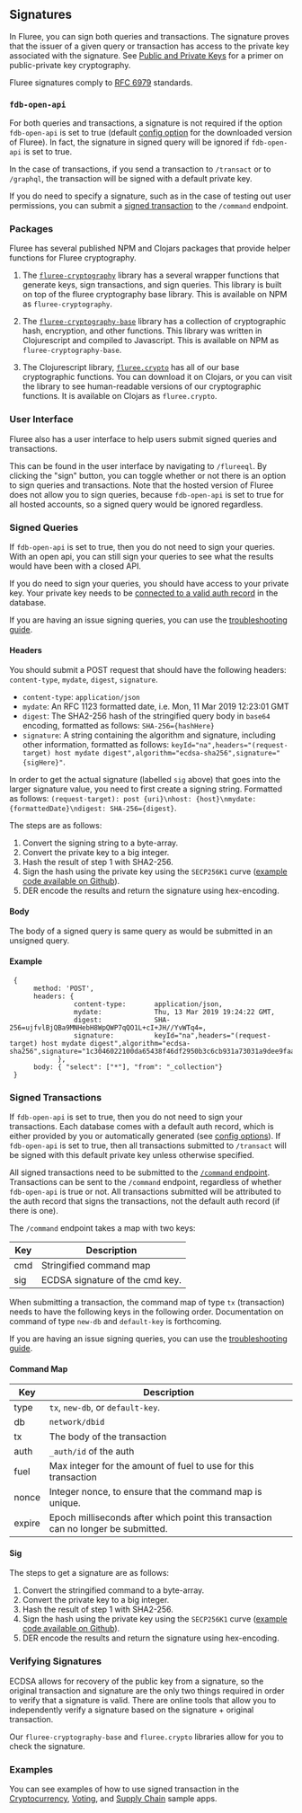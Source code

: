 ## Signatures

In Fluree, you can sign both queries and transactions. The signature proves that the issuer of a given query or transaction has access to the private key associated with the signature. See [Public and Private Keys](/docs/identity/public-private-keys) for a primer on public-private key cryptography.  

Fluree signatures comply to [RFC 6979](https://tools.ietf.org/html/rfc6979) standards.

### `fdb-open-api`
For both queries and transactions, a signature is not required if the option `fdb-open-api` is set to true (default [config option](/docs/getting-started/installation#config-options) for the downloaded version of Fluree). In fact, the signature in signed query will be ignored if `fdb-open-api` is set to true. 

In the case of transactions, if you send a transaction to `/transact` or to `/graphql`, the transaction will be signed with a default private key. 

If you do need to specify a signature, such as in the case of testing out user permissions, you can submit a [signed transaction](#signed-transactions) to the `/command` endpoint.  

### Packages

Fluree has several published NPM and Clojars packages that provide helper functions for Fluree cryptography. 

1. The <a href="https://github.com/fluree/fluree-cryptography" target="_blank">`fluree-cryptography`</a> library has a several wrapper functions that generate keys, sign transactions, and sign queries. This library is built on top of the fluree cryptography base library. This is available on NPM as `fluree-cryptography`.

2. The <a href="https://github.com/fluree/fluree-cryptography-base" target="_blank">`fluree-cryptography-base`</a> library has a collection of cryptographic hash, encryption, and other functions. This library was written in Clojurescript and compiled to Javascript. This is available on NPM as `fluree-cryptography-base`.

3. The Clojurescript library, <a href="https://github.com/fluree/fluree.crypto" target="_blank">`fluree.crypto`</a> has all of our base cryptographic functions. You can download it on Clojars, or you can visit the library to see human-readable versions of our cryptographic functions. It is available on Clojars as `fluree.crypto`.

### User Interface

Fluree also has a user interface to help users submit signed queries and transactions.

This can be found in the user interface by navigating to `/flureeql`. By clicking the "sign" button, you can toggle whether or not there is an option to sign queries and transactions. Note that the hosted version of Fluree does not allow you to sign queries, because `fdb-open-api` is set to true for all hosted accounts, so a signed query would be ignored regardless.

### Signed Queries
If `fdb-open-api` is set to true, then you do not need to sign your queries. With an open api, you can still sign your queries to see what the results would have been with a closed API.

If you do need to sign your queries, you should have access to your private key. Your private key needs to be [connected to a valid auth record](/docs/identity/auth-records) in the database.

If you are having an issue signing queries, you can use the [troubleshooting guide](https://docs.google.com/document/d/1uS3on1-xAtl86hcdya9fN5gPyp8qikVIsPH2nnJ-0bo/edit?usp=sharing).

#### Headers

You should submit a POST request that should have the following headers: `content-type`, `mydate`, `digest`, `signature`.

- `content-type`: `application/json`
- `mydate`: An RFC 1123 formatted date, i.e. Mon, 11 Mar 2019 12:23:01 GMT
- `digest`: The SHA2-256 hash of the stringified query body in `base64` encoding, formatted as follows: `SHA-256={hashHere}`
- `signature`: A string containing the algorithm and signature, including other information, formatted as follows: `keyId="na",headers="(request-target) host mydate digest",algorithm="ecdsa-sha256",signature="{sigHere}"`. 

In order to get the actual signature (labelled `sig` above) that goes into the larger signature value, you need to first create a signing string. Formatted as follows: `(request-target): post {uri}\nhost: {host}\nmydate: {formattedDate}\ndigest: SHA-256={digest}`. 

The steps are as follows:

1. Convert the signing string to a byte-array.
2. Convert the private key to a big integer.
3. Hash the result of step 1 with SHA2-256.
4. Sign the hash using the private key using the `SECP256K1` curve (<a href="https://github.com/fluree/fluree.crypto/blob/master/src/fluree/crypto/secp256k1.cljc#L202" target="_blank">example code available on Github</a>).
5. DER encode the results and return the signature using hex-encoding.

#### Body

The body of a signed query is same query as would be submitted in an unsigned query. 

#### Example

```all
 {
      method: 'POST',
      headers: {
                content-type:       application/json,
                mydate:             Thu, 13 Mar 2019 19:24:22 GMT,
                digest:             SHA-256=ujfvlBjQBa9MNHebH8WpQWP7qQO1L+cI+JH//YvWTq4=,
                signature:          keyId="na",headers="(request-target) host mydate digest",algorithm="ecdsa-sha256",signature="1c3046022100da65438f46df2950b3c6cb931a73031a9dee9faaf1ea8d8dd1d83d5ac026635f022100aabe5483c7bd10c3a468fe720d0fbec256fa3e904e16ff9f330ef13f7921700b"
            },
      body: { "select": ["*"], "from": "_collection"}
 }
```

### Signed Transactions
If `fdb-open-api` is set to true, then you do not need to sign your transactions. Each database comes with a default auth record, which is either provided by you or automatically generated (see [config options](/docs/getting-started/installation#config-options)). If `fdb-open-api` is set to true, then all transactions submitted to `/transact` will be signed with this default private key unless otherwise specified. 

All signed transactions need to be submitted to the [`/command` endpoint](/api/downloaded-endpoints/overview). Transactions can be sent to the `/command` endpoint, regardless of whether `fdb-open-api` is true or not. All transactions submitted will be attributed to the auth record that signs the transactions, not the default auth record (if there is one).

The `/command` endpoint takes a map with two keys:

Key | Description
--- | ---
cmd | Stringified command map
sig | ECDSA signature of the cmd key. 

When submitting a transaction, the command map of type `tx` (transaction) needs to have the following keys in the following order. Documentation on command of type `new-db` and `default-key` is forthcoming. 

If you are having an issue signing queries, you can use the [troubleshooting guide](https://docs.google.com/document/d/10DvYqlBZs2I_qPjKEsl53mMWxabh8aObjeSdeFjWwN0/edit?usp=sharing).


#### Command Map

Key | Description
--- | ---
type | `tx`, `new-db`, or `default-key`. 
db | `network/dbid`
tx | The body of the transaction
auth | `_auth/id` of the auth
fuel | Max integer for the amount of fuel to use for this transaction
nonce | Integer nonce, to ensure that the command map is unique.
expire | Epoch milliseconds after which point this transaction can no longer be submitted. 

#### Sig

The steps to get a signature are as follows:

1. Convert the stringified command to a byte-array.
2. Convert the private key to a big integer.
3. Hash the result of step 1 with SHA2-256.
4. Sign the hash using the private key using the `SECP256K1` curve (<a href="https://github.com/fluree/fluree.crypto/blob/master/src/fluree/crypto/secp256k1.cljc#L202" target="_blank">example code available on Github</a>).
5. DER encode the results and return the signature using hex-encoding.

### Verifying Signatures

ECDSA allows for recovery of the public key from a signature, so the original transaction and signature are the only two things required in order to verify that a signature is valid. There are online tools that allow you to independently verify a signature based on the signature + original transaction. 

Our `fluree-cryptography-base` and `fluree.crypto` libraries allow for you to check the signature.

### Examples

You can see examples of how to use signed transaction in the [Cryptocurrency](/docs/examples/cryptocurrency), [Voting](/docs/examples/voting), and [Supply Chain](/docs/examples/supply-chain) sample apps. 